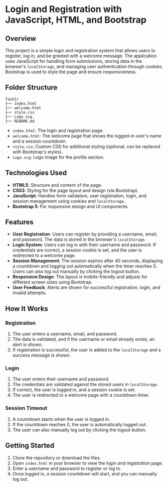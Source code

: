 # Login and Registration with JavaScript, HTML, and Bootstrap

## Overview
This project is a simple login and registration system that allows users to register, log in, and be greeted with a welcome message. The application uses JavaScript for handling form submissions, storing data in the browser's `localStorage`, and managing user authentication through cookies. Bootstrap is used to style the page and ensure responsiveness.



## Folder Structure

```
Task1/
├── index.html
├── welcome.html
├── style.css
├── Logo.svg
├── README.md
```

- `index.html`: The login and registration page.
- `welcome.html`: The welcome page that shows the logged-in user's name and a session countdown.
- `style.css`: Custom CSS for additional styling (optional, can be replaced with Bootstrap's styles).
- `Logo.svg`: Logo image for the profile section.



## Technologies Used
- **HTML5**: Structure and content of the page.
- **CSS3**: Styling for the page layout and design (via Bootstrap).
- **JavaScript**: Handles form validation, user registration, login, and session management using cookies and `localStorage`.
- **Bootstrap 5**: For responsive design and UI components.

## Features
- **User Registration**: Users can register by providing a username, email, and password. The data is stored in the browser's `localStorage`.
- **Login System**: Users can log in with their username and password. If credentials are correct, a session cookie is set, and the user is redirected to a welcome page.
- **Session Management**: The session expires after 40 seconds, displaying a countdown and logging out automatically when the timer reaches 0. Users can also log out manually by clicking the logout button.
- **Responsive Design**: The layout is mobile-friendly and adjusts for different screen sizes using Bootstrap.
- **User Feedback**: Alerts are shown for successful registration, login, and invalid attempts.

## How It Works
### Registration
1. The user enters a username, email, and password.
2. The data is validated, and if the username or email already exists, an alert is shown.
3. If registration is successful, the user is added to the `localStorage` and a success message is shown.

### Login
1. The user enters their username and password.
2. The credentials are validated against the stored users in `localStorage`.
3. If correct, the user is logged in, and a session cookie is set.
4. The user is redirected to a welcome page with a countdown timer.

### Session Timeout
1. A countdown starts when the user is logged in.
2. If the countdown reaches 0, the user is automatically logged out.
3. The user can also manually log out by clicking the logout button.

## Getting Started
1. Clone the repository or download the files.
2. Open `index.html` in your browser to view the login and registration page.
3. Enter a username and password to register or log in.
4. Once logged in, a session countdown will start, and you can manually log out.
